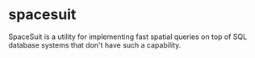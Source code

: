 spacesuit
=========

SpaceSuit is a utility for implementing fast spatial queries on top of SQL database systems that don't have such a capability.
